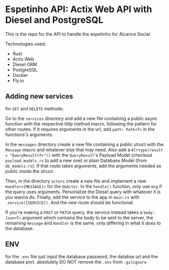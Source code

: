 # Espetinho API: Actix Web API with Diesel and PostgreSQL

This is the repo for the API to handle the espetinho for Alcance Social

Technologies used:

- Rust
- Actix Web
- Diesel ORM
- PostgreSQL
- Docker
- Fly.io

## Adding new services

for `GET` and `DELETE` methods:

Go to the `services` directory and add a new file containing a public async function with the respective http method macro, following the pattern for other routes. If it requires arguments in the url, add `path: Path<T>` in the functions's arguments.

In the `messages` directory create a new file containing a public struct with the `Message` macro and whatever else that may need. Also add a `#[rtype(result = "QueryResult<T>")]` with the `QueryResult`'s Payload Model (checkout `payload_models.rs` to add a new one) or plain Database Model (from `db_models.rs`). If that route takes arguments, add the arguments needed as public inside the struct.

Then, in the directory `actors` create a new file and implement a new `Handler<[MESSAGE]>` for the `DbActor`. In the `handle()` function, only use `msg` if the query uses arguments. Personalize the Diesel query with whatever it is you wanna do.
Finally, add the service to the app in `main.rs` with `.service([SERVICE])`. And the new route should be functional.

If you're making a `POST` or `PATCH` query, the service instead takes a `body: Json<T>` argument which contains the body to be sent to the server, the remaining `message` and `Handler` is the same, only differing in what it does to the database.

## ENV

for the `.env` file just input the database password, the databse url and the database port. 
absolutely DO NOT remove the `.env` from `.gitignore`
